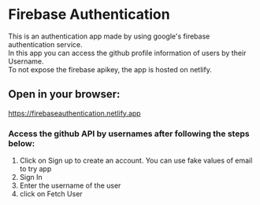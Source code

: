# Firebase Authentication
 
 This is an authentication app made by using google's firebase authentication service. <br/>
 In this app you can access the github profile information of users by their Username. <br/>
 To not expose the firebase apikey, the app is hosted on netlify.
 
 ## Open in your browser:
 https://firebaseauthentication.netlify.app

### Access the github API by usernames after following the steps below:
  1. Click on Sign up to create an account. You can use fake values of email to try app
  2. Sign In
  3. Enter the username of the user
  4. click on Fetch User
